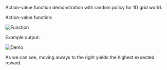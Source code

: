 Action-value function demonstration with random policy for 1D grid world.

Action-value function:

![Function](https://user-images.githubusercontent.com/127620405/225748615-bad2c9b1-8b05-4c20-ba77-6ad46970dd2c.png)

Example output:

![Demo](https://user-images.githubusercontent.com/127620405/225748226-ed9f7736-276e-47bb-bde8-643c0f1eae14.png)

As we can see, moving always to the right yields the highest expected reward.
